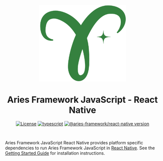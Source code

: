 <p align="center">
  <br />
  <img
    alt="Hyperledger Aries logo"
    src="https://raw.githubusercontent.com/hyperledger/aries-framework-javascript/aa31131825e3331dc93694bc58414d955dcb1129/images/aries-logo.png"
    height="250px"
  />
</p>
<h1 align="center"><b>Aries Framework JavaScript - React Native</b></h1>
<p align="center">
  <a
    href="https://raw.githubusercontent.com/hyperledger/aries-framework-javascript/main/LICENSE"
    ><img
      alt="License"
      src="https://img.shields.io/badge/License-Apache%202.0-blue.svg"
  /></a>
  <a href="https://www.typescriptlang.org/"
    ><img
      alt="typescript"
      src="https://img.shields.io/badge/%3C%2F%3E-TypeScript-%230074c1.svg"
  /></a>
    <a href="https://www.npmjs.com/package/@aries-framework/react-native"
    ><img
      alt="@aries-framework/react-native version"
      src="https://img.shields.io/npm/v/@aries-framework/react-native"
  /></a>

</p>
<br />

Aries Framework JavaScript React Native provides platform specific dependencies to run Aries Framework JavaScript in [React Native](https://reactnative.dev). See the [Getting Started Guide](https://github.com/hyperledger/aries-framework-javascript#getting-started) for installation instructions.
